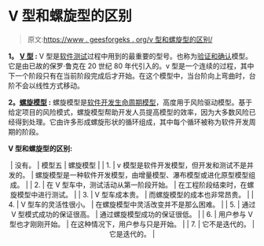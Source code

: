 # V 型和螺旋型的区别

> 原文:[https://www . geesforgeks . org/v 型和螺旋型的区别/](https://www.geeksforgeeks.org/difference-between-v-model-and-spiral-model/)

**1。 [V 型](https://www.geeksforgeeks.org/software-engineering-sdlc-v-model/) :**
V 型是[软件测试](https://www.geeksforgeeks.org/software-testing-basics/)过程中用到的最重要的型号。也称为[验证和确认](https://www.geeksforgeeks.org/differences-between-verification-and-validation/)模型。它是由已故的保罗·鲁克在 20 世纪 80 年代引入的。v 型是一个连续的过程，其中下一个阶段只有在当前阶段完成后才开始。在这个模型中，当台阶向上弯曲时，台阶不会以线性方式移动。

**2。[螺旋模型](https://www.geeksforgeeks.org/software-engineering-spiral-model/) :**
螺旋模型是[软件开发生命周期模型](https://www.geeksforgeeks.org/what-is-sdlc-model-and-its-phases/)，高度用于风险驱动模型。基于给定项目的风险模式，螺旋模型帮助开发人员提高模型的效率，因为大多数风险已经得到处理。它由许多形成螺旋形状的循环组成，其中每个循环被称为软件开发周期的阶段。

**V 型和螺旋型的区别:**

<center>

| 没有。 | 模型五 | 螺旋模型 |
| 1. | v 模型是软件开发模型，但开发和测试不是并发的。 | 螺旋模型是一种软件开发模型，由增量模型、瀑布模型或进化原型模型组成。 |
| 2. | 在 V 型车中，测试活动从第一阶段开始。 | 在工程阶段结束时，在螺旋模型中进行测试。 |
| 3. | V 型车成本贵。 | 而螺旋模型的成本也非常昂贵。 |
| 4. | V 型车的灵活性很小。 | 在螺旋模型中灵活改变并不是那么困难。 |
| 5. | 通过 V 型模式成功的保证很高。 | 通过螺旋模型成功的保证很低。 |
| 6. | 用户参与 V 型也才刚刚开始。 | 在这种情况下，用户参与只是开始。 |
| 7. | 它不是迭代的。 | 它是迭代的。 |

</center>